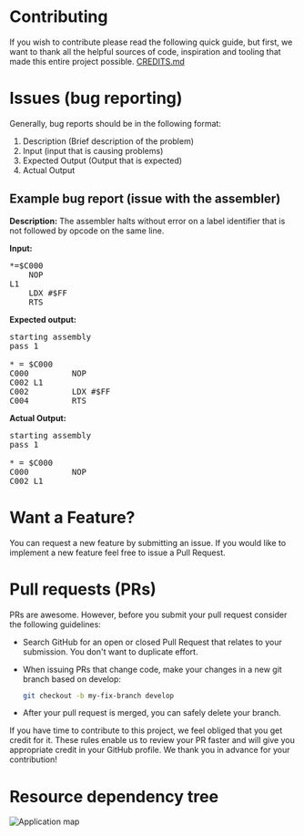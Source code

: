 Contributing
============

If you wish to contribute please read the following quick guide, but first, we want to thank all the helpful sources of code, inspiration and tooling that made this entire project possible. [CREDITS.md](docs/CREDITS.md)


# Issues (bug reporting)
Generally, bug reports should be in the following format:

 1. Description (Brief description of the problem)
 2. Input (input that is causing problems)
 3. Expected Output (Output that is expected)
 4. Actual Output

## Example bug report (issue with the assembler)

**Description:**
The assembler halts without error on a label identifier that is not followed by opcode on the same line. 

**Input:**
    
<pre>
*=$C000
    NOP
L1  
    LDX #$FF
    RTS
</pre>

**Expected output:**

<pre>
starting assembly
pass 1

* = $C000
C000         NOP
C002 L1 
C002         LDX #$FF
C004         RTS
</pre>


**Actual Output:**
<pre>
starting assembly
pass 1

* = $C000
C000         NOP
C002 L1 
</pre>

# Want a Feature?
You can request a new feature by submitting an issue. If you would like to implement a new feature feel free to issue a Pull Request.

# Pull requests (PRs)
PRs are awesome. However, before you submit your pull request consider the following guidelines:

 - Search GitHub for an open or closed Pull Request that relates to your submission. You don't want to duplicate effort.
 - When issuing PRs that change code, make your changes in a new git branch based on develop:

   ```bash
   git checkout -b my-fix-branch develop
   ```

 <!-- - Run the full test suite before submitting and make sure all tests pass (obviously =P).
 - Try to follow our [**coding style rules**]().
   Breaking them prevents the PR to pass the tests.
 - Refrain from fixing multiple issues in the same pull request. It's preferable to open multiple small PRs instead of one
   hard to review big one. Also, don't reuse old forks (or PRs) to fix new issues.
 - If the PR introduces a new feature or fixes an issue, please add the appropriate test case.)
 - We use commit notes to generate the changelog. It's extremely helpful if your commit messages adhere to the
 [**Git Commit Guidelines**](). 
 - If we suggest changes then:
   - Make the required updates.
   - Re-run the Angular test suite to ensure tests are still passing.
   - Rebase your branch and force push to your GitHub repository (this will update your Pull Request):

   ```bash
   git rebase develop -i
   git push origin my-fix-branch -f
   ```
   -->
 - After your pull request is merged, you can safely delete your branch.

If you have time to contribute to this project, we feel obliged that you get credit for it.
These rules enable us to review your PR faster and will give you appropriate credit in your GitHub profile.
We thank you in advance for your contribution!

<!--# Joining the team
We're looking for members to help maintaining the AppleII IDE.
Please see [this issue]() to express interest or comment on this note.-->


# Resource dependency tree

![Application map](https://www.plantuml.com/plantuml/png/PTAzJiCm40VmlK-H4Mu8g1BC_KYfEeGE4HjITB5DwiOVbkqGU7i2neqiRxbVxkwlaxnn7gsNN569PWN5_C6-oekNOWLG0EpFDO3KwbtTzK9tAEvdXsBczaChZnDpMh875A8apjt-IRG3rPDAS7z-VJaTo-iYlKFpMuUiG_q68D1hEwTvx4BKh2qQ8zXQ8bTXEYWnu_FJuphIqcYrTBb-SifqnfIx8LbXKHAqD9_dEhVBbDl0lbskHemtlRhcL2rtRni01b03T88bjs-RkYNQiZ0Owd1oMhVzoBCUuc90TTW1Z7sVBgzsnxz6OiOu6ockYnJNRPYY_s_b1m00)
